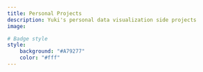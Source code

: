 ```yaml
---
title: Personal Projects
description: Yuki's personal data visualization side projects 
image:

# Badge style
style:
    background: "#A79277"
    color: "#fff"
---
```

